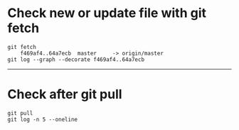 # Check new or update file with git fetch
    git fetch
        f469af4..64a7ecb  master     -> origin/master
    git log --graph --decorate f469af4..64a7ecb

--------------------------------------------------------------------------

# Check after git pull
    git pull
    git log -n 5 --oneline
